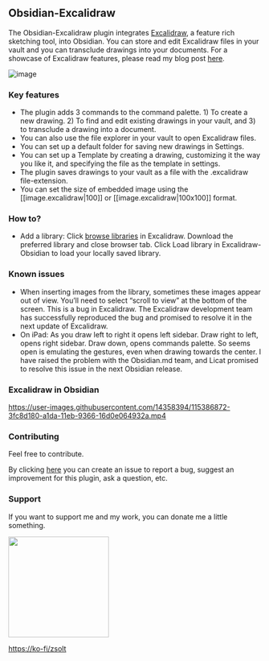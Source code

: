 ## Obsidian-Excalidraw
The Obsidian-Excalidraw plugin integrates [Excalidraw](https://excalidraw.com/), a feature rich sketching tool, into Obsidian. You can store and edit Excalidraw files in your vault and you can transclude drawings into your documents. For a showcase of Excalidraw features, please read my blog post [here](https://www.zsolt.blog/2021/03/showcasing-excalidraw.html).

![image](https://user-images.githubusercontent.com/14358394/115391516-d9df4880-a1df-11eb-95a9-cad850cdf9fc.png)

### Key features
- The plugin adds 3 commands to the command palette. 1) To create a new drawing. 2) To find and edit existing drawings in your vault, and 3) to transclude a drawing into a document.
- You can also use the file explorer in your vault to open Excalidraw files.
- You can set up a default folder for saving new drawings in Settings. 
- You can set up a Template by creating a drawing, customizing it the way you like it, and specifying the file as the template in settings.
- The plugin saves drawings to your vault as a file with the .excalidraw file-extension.
- You can set the size of embedded image using the [[image.excalidraw|100]] or [[image.excalidraw|100x100]] format.

### How to?
- Add a library: Click [browse libraries](https://libraries.excalidraw.com/?target=_excalidraw&sort=default) in Excalidraw. Download the preferred library and close browser tab. Click Load library in Excalidraw-Obsidian to load your locally saved library.

### Known issues
- When inserting images from the library, sometimes these images appear out of view. You’ll need to select “scroll to view” at the bottom of the screen. This is a bug in Excalidraw. The Excalidraw development team has successfully reproduced the bug and promised to resolve it in the next update of Excalidraw.
- On iPad: As you draw left to right it opens left sidebar. Draw right to left, opens right sidebar. Draw down, opens commands palette. So seems open is emulating the gestures, even when drawing towards the center. I have raised the problem with the Obsidian.md team, and Licat promised to resolve this issue in the next Obsidian release.

### Excalidraw in Obsidian
https://user-images.githubusercontent.com/14358394/115386872-3fc8d180-a1da-11eb-9366-16d0e064932a.mp4

### Contributing
Feel free to contribute.

By clicking [here](https://github.com/zsviczian/obsidian-excalidraw-plugin/issues) you can create an issue to report a bug, suggest an improvement for this plugin, ask a question, etc.

### Support
If you want to support me and my work, you can donate me a little something.

[<img src="https://user-images.githubusercontent.com/14358394/115450238-f39e8100-a21b-11eb-89d0-fa4b82cdbce8.png" width="200">](https://ko-fi.com/zsolt)

[https://ko-fi/zsolt](https://ko-fi.com/zsolt)
